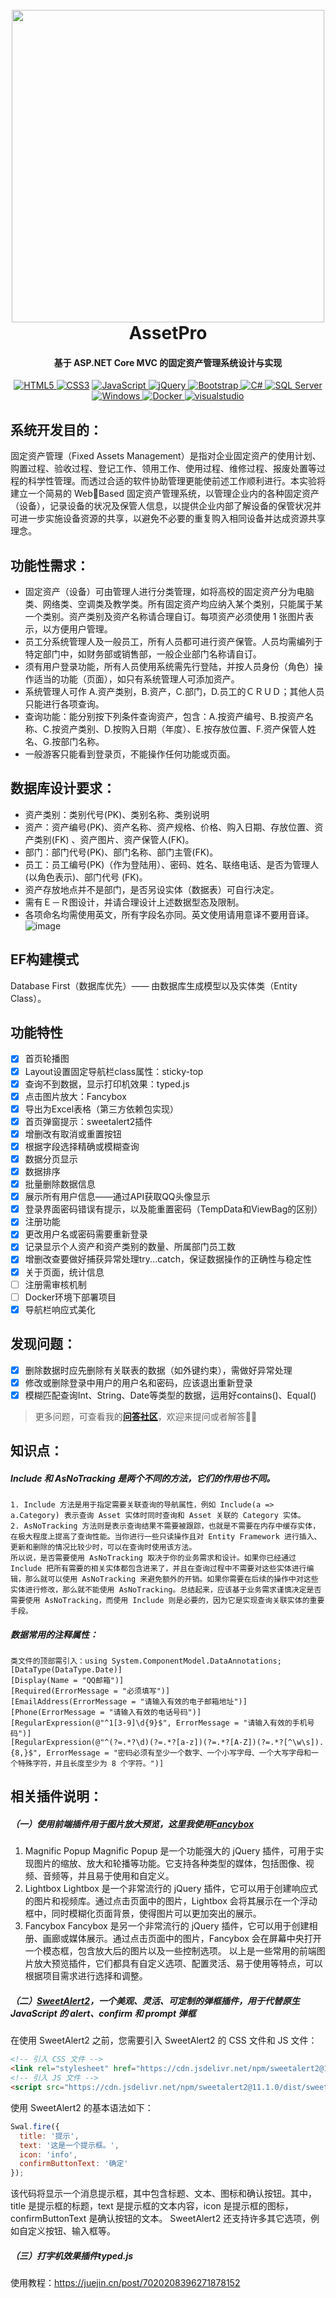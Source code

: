 <h1 align="center">
  <br>
  <img src="https://github.com/efdgdfgdf/AMS202024111207/assets/107661395/6ce72ba2-8248-4aa2-a486-6080fc91679a" width="500" />
  <br>
  AssetPro
  <br>
</h1>
<h4 align="center">基于 ASP.NET Core MVC 的固定资产管理系统设计与实现</h4>

<p align="center">
  <a href="https://img.shields.io/badge/-HTML5-E34F26?style=flat-square&logo=html5&logoColor=white">
    <img src="https://img.shields.io/badge/-HTML5-E34F26?style=flat-square&logo=html5&logoColor=white" alt="HTML5">
  </a>
  <a href="https://img.shields.io/badge/-CSS3-1572B6?style=flat-square&logo=css3"><img src="https://img.shields.io/badge/-CSS3-1572B6?style=flat-square&logo=css3" alt="CSS3"></a>
  <a href="https://img.shields.io/badge/-JavaScript-oringe?style=flat-square&logo=javascript">
      <img src="https://img.shields.io/badge/-JavaScript-oringe?style=flat-square&logo=javascript" alt="JavaScript">
  </a>
  <a href="https://img.shields.io/badge/jquery-%230769AD.svg?style=style=flat-square&logo=jquery&logoColor=white">
    <img src="https://img.shields.io/badge/jquery-%230769AD.svg?style=style=flat-square&logo=jquery&logoColor=white" alt="jQuery"/>
  </a>
  <a href="https://img.shields.io/badge/Bootstrap5.2.3-%2300f.svg?style=flat-square&logo=bootstrap&logoColor=white">
     <img src="https://img.shields.io/badge/Bootstrap5.2.3-%2300f.svg?style=flat-square&logo=bootstrap&logoColor=white" alt="Bootstrap"/>
  </a>
  <a href="https://img.shields.io/badge/csharp-239120?style=flat-square&logo=csharp&logoColor=white">
     <img src="https://img.shields.io/badge/csharp-239120?style=flat-square&logo=csharp&logoColor=white" alt="C#"/>
  </a>
  <a href="https://img.shields.io/badge/SQL%20Server-CC2927?style=flat-square&logo=microsoftsqlserver&logoColor=white">
     <img src="https://img.shields.io/badge/SQL%20Server-CC2927?style=flat-square&logo=microsoftsqlserver&logoColor=white" alt="SQL Server"/>
  </a>
  <a href="https://img.shields.io/badge/Windows-0078D6?style=flat-square&logo=windows&logoColor=white">
     <img src="https://img.shields.io/badge/Windows-0078D6?style=flat-square&logo=windows&logoColor=white" alt="Windows"/>
  </a>
  <a href="https://img.shields.io/badge/-Docker-FCC624?style=flat-square&logo=docker">
     <img src="https://img.shields.io/badge/-Docker-FCC624?style=flat-square&logo=docker" alt="Docker"/>
  </a>
  <a href="https://img.shields.io/badge/Visual%20Studio%202022-5C2D91?style=flat-square&logo=visualstudio&logoColor=white">
     <img src="https://img.shields.io/badge/Visual%20Studio%202022-5C2D91?style=flat-square&logo=visualstudio&logoColor=white" alt="visualstudio"/>
  </a>
</p>

## 系统开发目的：
固定资产管理（Fixed Assets Management）是指对企业固定资产的使用计划、购置过程、验收过程、登记工作、领用工作、使用过程、维修过程、报废处置等过程的科学性管理。而透过合适的软件协助管理更能使前述工作顺利进行。本实验将建立一个简易的 WebBased 固定资产管理系统，以管理企业内的各种固定资产（设备），记录设备的状况及保管人信息，以提供企业内部了解设备的保管状况并可进一步实施设备资源的共享，以避免不必要的重复购入相同设备并达成资源共享理念。

## 功能性需求：
* 固定资产（设备）可由管理人进行分类管理，如将高校的固定资产分为电脑类、网络类、空调类及教学类。所有固定资产均应纳入某个类别，只能属于某一个类别。资产类别及资产名称请合理自订。每项资产必须使用 1 张图片表示，以方便用户管理。
* 员工分系统管理人及一般员工，所有人员都可进行资产保管。人员均需编列于特定部门中，如财务部或销售部，一般企业部门名称请自订。
* 须有用户登录功能，所有人员使用系统需先行登陆，并按人员身份（角色）操作适当的功能（页面），如只有系统管理人可添加资产。
* 系统管理人可作 A.资产类别，B.资产，C.部门，D.员工的ＣＲＵＤ；其他人员只能进行各项查询。
* 查询功能：能分别按下列条件查询资产，包含：A.按资产编号、B.按资产名称、C.按资产类别、D.按购入日期（年度）、E.按存放位置、F.资产保管人姓名、G.按部门名称。
* 一般游客只能看到登录页，不能操作任何功能或页面。

##  数据库设计要求：
* 资产类别：类别代号(PK)、类别名称、类别说明
* 资产：资产编号(PK)、资产名称、资产规格、价格、购入日期、存放位置、资产类别(FK) 、资产图片、资产保管人(FK)。
* 部门：部门代号(PK)、部门名称、部门主管(FK)。
* 员工：员工编号(PK)（作为登陆用）、密码、姓名、联络电话、是否为管理人(以角色表示)、部门代号 (FK)。
* 资产存放地点并不是部门，是否另设实体（数据表）可自行决定。
* 需有Ｅ－Ｒ图设计，并请合理设计上述数据型态及限制。
* 各项命名均需使用英文，所有字段名亦同。英文使用请用意译不要用音译。
![image](https://github.com/efdgdfgdf/AMS202024111207/assets/107661395/ede1d0ae-e6fe-4d9c-9634-89c3489c9e1b)

## EF构建模式
Database First（数据库优先）—— 由数据库生成模型以及实体类（Entity Class）。

## 功能特性
- [x] 首页轮播图
- [x] Layout设置固定导航栏class属性：sticky-top
- [x] 查询不到数据，显示打印机效果：typed.js
- [x] 点击图片放大：Fancybox
- [x] 导出为Excel表格（第三方依赖包实现）
- [x] 首页弹窗提示：sweetalert2插件
- [x] 增删改有取消或重置按钮
- [x] 根据字段选择精确或模糊查询
- [x] 数据分页显示
- [x] 数据排序
- [x] 批量删除数据信息
- [x] 展示所有用户信息——通过API获取QQ头像显示
- [x] 登录界面密码错误有提示，以及能重置密码（TempData和ViewBag的区别）
- [x] 注册功能
- [x] 更改用户名或密码需要重新登录
- [x] 记录显示个人资产和资产类别的数量、所属部门员工数
- [x] 增删改查要做好捕获异常处理try...catch，保证数据操作的正确性与稳定性
- [x] 关于页面，统计信息
- [ ] 注册需审核机制
- [ ] Docker环境下部署项目
- [x] 导航栏响应式美化 

## 发现问题：
- [x] 删除数据时应先删除有关联表的数据（如外键约束），需做好异常处理
- [x] 修改或删除登录中用户的用户名和密码，应该退出重新登录
- [x] 模糊匹配查询Int、String、Date等类型的数据，运用好contains()、Equal()
>更多问题，可查看我的[**问答社区**](https://solvio.zeabur.app/)，欢迎来提问或者解答👋🤝

## 知识点：

##### Include 和 AsNoTracking 是两个不同的方法，它们的作用也不同。
```
1. Include 方法是用于指定需要关联查询的导航属性，例如 Include(a => a.Category) 表示查询 Asset 实体时同时查询和 Asset 关联的 Category 实体。
2. AsNoTracking 方法则是表示查询结果不需要被跟踪，也就是不需要在内存中缓存实体，在极大程度上提高了查询性能。当你进行一些只读操作且对 Entity Framework 进行插入、更新和删除的情况比较少时，可以在查询时使用该方法。
所以说，是否需要使用 AsNoTracking 取决于你的业务需求和设计。如果你已经通过 Include 把所有需要的相关实体都包含进来了，并且在查询过程中不需要对这些实体进行编辑，那么就可以使用 AsNoTracking 来避免额外的开销。如果你需要在后续的操作中对这些实体进行修改，那么就不能使用 AsNoTracking。总结起来，应该基于业务需求谨慎决定是否需要使用 AsNoTracking，而使用 Include 则是必要的，因为它是实现查询关联实体的重要手段。
```

##### 数据常用的注释属性：
```
类文件的顶部需引入：using System.ComponentModel.DataAnnotations;
[DataType(DataType.Date)]
[Display(Name = "QQ邮箱")]
[Required(ErrorMessage = "必须填写")]
[EmailAddress(ErrorMessage = "请输入有效的电子邮箱地址")]
[Phone(ErrorMessage = "请输入有效的电话号码")]
[RegularExpression(@"^1[3-9]\d{9}$", ErrorMessage = "请输入有效的手机号码")]
[RegularExpression(@"^(?=.*?\d)(?=.*?[a-z])(?=.*?[A-Z])(?=.*?[^\w\s]).{8,}$", ErrorMessage = "密码必须有至少一个数字、一个小写字母、一个大写字母和一个特殊字符，并且长度至少为 8 个字符。")]
```

## 相关插件说明：
##### （一）使用前端插件用于图片放大预览，这里我使用[**Fancybox**](https://fancyapps.com/fancybox/getting-started/)
1. Magnific Popup
  Magnific Popup 是一个功能强大的 jQuery 插件，可用于实现图片的缩放、放大和轮播等功能。它支持各种类型的媒体，包括图像、视频、音频等，并且易于使用和自定义。
2. Lightbox
  Lightbox 是一个非常流行的 jQuery 插件，它可以用于创建响应式的图片和视频库。通过点击页面中的图片，Lightbox 会将其展示在一个浮动框中，同时模糊化页面背景，使得图片可以更加突出的展示。
3. Fancybox
  Fancybox 是另一个非常流行的 jQuery 插件，它可以用于创建相册、画廊或媒体展示。通过点击页面中的图片，Fancybox 会在屏幕中央打开一个模态框，包含放大后的图片以及一些控制选项。
以上是一些常用的前端图片放大预览插件，它们都具有自定义选项、配置灵活、易于使用等特点，可以根据项目需求进行选择和调整。


##### （二）[**SweetAlert2**](https://sweetalert2.github.io/)，一个美观、灵活、可定制的弹框插件，用于代替原生 JavaScript 的 alert、confirm 和 prompt 弹框

在使用 SweetAlert2 之前，您需要引入 SweetAlert2 的 CSS 文件和 JS 文件：
```html
<!-- 引入 CSS 文件 -->
<link rel="stylesheet" href="https://cdn.jsdelivr.net/npm/sweetalert2@11.1.0/dist/sweetalert2.min.css">
<!-- 引入 JS 文件 -->
<script src="https://cdn.jsdelivr.net/npm/sweetalert2@11.1.0/dist/sweetalert2.all.min.js"></script>
```

使用 SweetAlert2 的基本语法如下：
```javascript
Swal.fire({
  title: '提示',
  text: '这是一个提示框。',
  icon: 'info',
  confirmButtonText: '确定'
});
```
该代码将显示一个消息提示框，其中包含标题、文本、图标和确认按钮。其中，title 是提示框的标题，text 是提示框的文本内容，icon 是提示框的图标，confirmButtonText 是确认按钮的文本。
SweetAlert2 还支持许多其它选项，例如自定义按钮、输入框等。

##### （三）打字机效果插件typed.js
使用教程：https://juejin.cn/post/7020208396271878152



